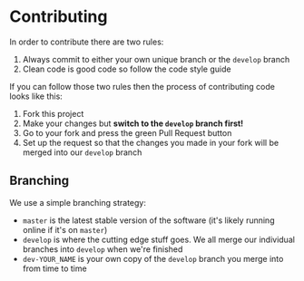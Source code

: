 # Contributing

In order to contribute there are two rules:

1. Always commit to either your own unique branch or the `develop` branch
2. Clean code is good code so follow the code style guide

If you can follow those two rules then the process of contributing code looks like this:

1. Fork this project
2. Make your changes but __switch to the `develop` branch first!__
3. Go to your fork and press the green Pull Request button
4. Set up the request so that the changes you made in your fork will be merged into our `develop` branch

## Branching

We use a simple branching strategy:

- `master` is the latest stable version of the software (it's likely running online if it's on `master`)
- `develop` is where the cutting edge stuff goes. We all merge our individual branches into `develop` when we're finished
- `dev-YOUR_NAME` is your own copy of the `develop` branch you merge into from time to time
